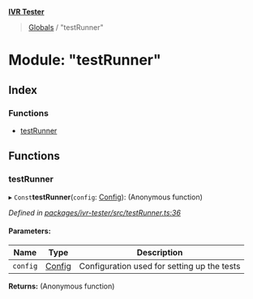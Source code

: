 **[IVR Tester](../README.md)**

> [Globals](../README.md) / "testRunner"

# Module: "testRunner"

## Index

### Functions

* [testRunner](_testrunner_.md#testrunner)

## Functions

### testRunner

▸ `Const`**testRunner**(`config`: [Config](../interfaces/_configuration_config_.config.md)): (Anonymous function)

*Defined in [packages/ivr-tester/src/testRunner.ts:36](https://github.com/SketchingDev/ivr-tester/blob/44e6705/packages/ivr-tester/src/testRunner.ts#L36)*

#### Parameters:

Name | Type | Description |
------ | ------ | ------ |
`config` | [Config](../interfaces/_configuration_config_.config.md) | Configuration used for setting up the tests  |

**Returns:** (Anonymous function)

